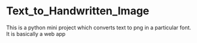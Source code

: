 # Text_to_Handwritten_Image
This is a python mini project which converts text to png in a particular font. It is basically a web app
